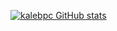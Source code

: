 <!--### Hi there 👋-->
[![kalebpc GitHub stats](https://github-readme-stats.vercel.app/api?username=kalebpc&show_icons=true&theme=transparent&hide=stars,contribs)](https://github.com/anuraghazra/github-readme-stats)
<!--
**kalebpc/kalebpc** is a ✨ _special_ ✨ repository because its `README.md` (this file) appears on your GitHub profile.

Here are some ideas to get you started:

- 🔭 I’m currently working on ...
- 🌱 I’m currently learning ...
- 👯 I’m looking to collaborate on ...
- 🤔 I’m looking for help with ...
- 💬 Ask me about ...
- 📫 How to reach me: ...
- 😄 Pronouns: ...
- ⚡ Fun fact: ...
-->
